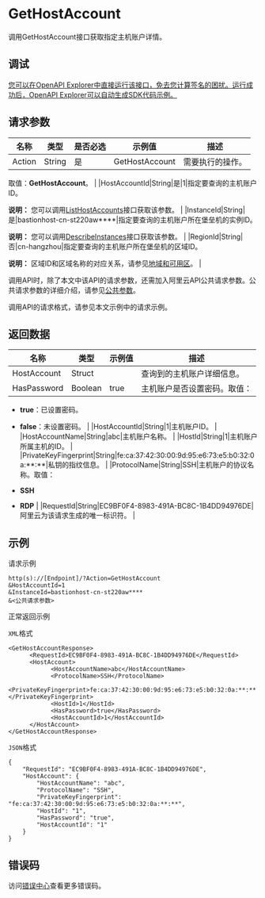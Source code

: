 # GetHostAccount

调用GetHostAccount接口获取指定主机账户详情。

## 调试

[您可以在OpenAPI Explorer中直接运行该接口，免去您计算签名的困扰。运行成功后，OpenAPI Explorer可以自动生成SDK代码示例。](https://api.aliyun.com/#product=Yundun-bastionhost&api=GetHostAccount&type=RPC&version=2019-12-09)

## 请求参数

|名称|类型|是否必选|示例值|描述|
|--|--|----|---|--|
|Action|String|是|GetHostAccount|需要执行的操作。

 取值：**GetHostAccount**。 |
|HostAccountId|String|是|1|指定要查询的主机账户ID。

 **说明：** 您可以调用[ListHostAccounts](~~204372~~)接口获取该参数。 |
|InstanceId|String|是|bastionhost-cn-st220aw\*\*\*\*|指定要查询的主机账户所在堡垒机的实例ID。

 **说明：** 您可以调用[DescribeInstances](~~153281~~)接口获取该参数。 |
|RegionId|String|否|cn-hangzhou|指定要查询的主机账户所在堡垒机的区域ID。

 **说明：** 区域ID和区域名称的对应关系，请参见[地域和可用区](~~40654~~)。 |

调用API时，除了本文中该API的请求参数，还需加入阿里云API公共请求参数。公共请求参数的详细介绍，请参见[公共参数](~~148139~~)。

调用API的请求格式，请参见本文示例中的请求示例。

## 返回数据

|名称|类型|示例值|描述|
|--|--|---|--|
|HostAccount|Struct| |查询到的主机账户详细信息。 |
|HasPassword|Boolean|true|主机账户是否设置密码。取值：

 -   **true**：已设置密码。
-   **false**：未设置密码。 |
|HostAccountId|String|1|主机账户ID。 |
|HostAccountName|String|abc|主机账户名称。 |
|HostId|String|1|主机账户所属主机的ID。 |
|PrivateKeyFingerprint|String|fe:ca:37:42:30:00:9d:95:e6:73:e5:b0:32:0a:\*\*:\*\*|私钥的指纹信息。 |
|ProtocolName|String|SSH|主机账户的协议名称。取值：

 -   **SSH**
-   **RDP** |
|RequestId|String|EC9BF0F4-8983-491A-BC8C-1B4DD94976DE|阿里云为该请求生成的唯一标识符。 |

## 示例

请求示例

```
http(s)://[Endpoint]/?Action=GetHostAccount
&HostAccountId=1
&InstanceId=bastionhost-cn-st220aw****
&<公共请求参数>
```

正常返回示例

`XML`格式

```
<GetHostAccountResponse>
      <RequestId>EC9BF0F4-8983-491A-BC8C-1B4DD94976DE</RequestId>
      <HostAccount>
            <HostAccountName>abc</HostAccountName>
            <ProtocolName>SSH</ProtocolName>
            <PrivateKeyFingerprint>fe:ca:37:42:30:00:9d:95:e6:73:e5:b0:32:0a:**:**</PrivateKeyFingerprint>
            <HostId>1</HostId>
            <HasPassword>true</HasPassword>
            <HostAccountId>1</HostAccountId>
      </HostAccount>
</GetHostAccountResponse>
```

`JSON`格式

```
{
	"RequestId": "EC9BF0F4-8983-491A-BC8C-1B4DD94976DE",
	"HostAccount": {
		"HostAccountName": "abc",
		"ProtocolName": "SSH",
		"PrivateKeyFingerprint": "fe:ca:37:42:30:00:9d:95:e6:73:e5:b0:32:0a:**:**",
		"HostId": "1",
		"HasPassword": "true",
		"HostAccountId": "1"
	}
}
```

## 错误码

访问[错误中心](https://error-center.alibabacloud.com/status/product/Yundun-bastionhost)查看更多错误码。

